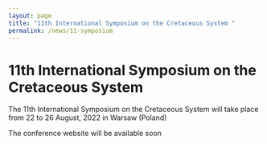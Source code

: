 ```yaml
---
layout: page
title: "11th International Symposium on the Cretaceous System "
permalink: /news/11-symposium
---
```

# 11th International Symposium on the Cretaceous System

The 11th International Symposium on the Cretaceous System will take place from 22 to 26 August, 2022 in Warsaw (Poland)

The conference website will be available soon
